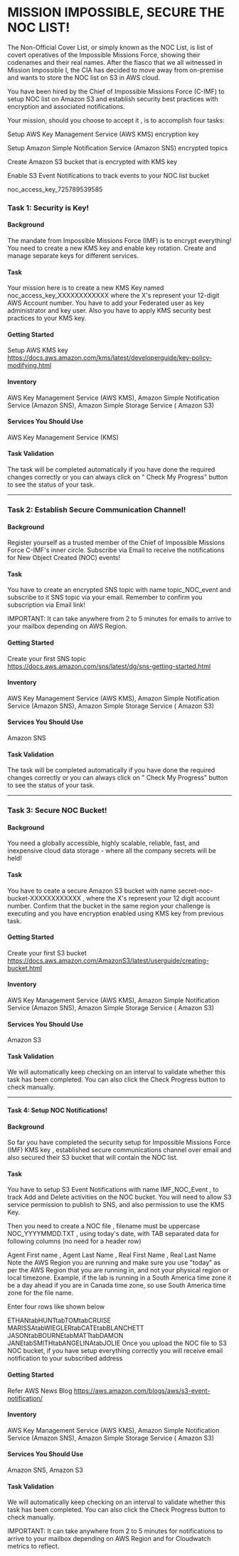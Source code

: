 # MISSION IMPOSSIBLE, SECURE THE NOC LIST!

The Non-Official Cover List, or simply known as the NOC List, is list of covert operatives of the Impossible Missions
Force, showing their codenames and their real names. After the fiasco that we all witnessed in Mission Impossible I, the
CIA has decided to move away from on-premise and wants to store the NOC list on S3 in AWS cloud.

You have been hired by the Chief of Impossible Missions Force (C-IMF) to setup NOC list on Amazon S3 and establish
security best practices with encryption and associated notifications.

Your mission, should you choose to accept it , is to accomplish four tasks:

Setup AWS Key Management Service (AWS KMS) encryption key

Setup Amazon Simple Notification Service (Amazon SNS) encrypted topics

Create Amazon S3 bucket that is encrypted with KMS key

Enable S3 Event Notifications to track events to your NOC list bucket

noc_access_key_725789539585

### Task 1: Security is Key!

#### Background

The mandate from Impossible Missions Force (IMF) is to encrypt everything! You need to create a new KMS key and enable
key rotation. Create and manage separate keys for different services.

#### Task

Your mission here is to create a new KMS Key named noc_access_key_XXXXXXXXXXXX where the X's represent your 12-digit AWS
Account number. You have to add your Federated user as key administrator and key user. Also you have to apply KMS
security best practices to your KMS key.

#### Getting Started

Setup AWS KMS key https://docs.aws.amazon.com/kms/latest/developerguide/key-policy-modifying.html

#### Inventory

AWS Key Management Service (AWS KMS), Amazon Simple Notification Service (Amazon SNS), Amazon Simple Storage Service (
Amazon S3)

#### Services You Should Use

AWS Key Management Service (KMS)

#### Task Validation

The task will be completed automatically if you have done the required changes correctly or you can always click on "
Check My Progress" button to see the status of your task.

---

### Task 2: Establish Secure Communication Channel!

#### Background

Register yourself as a trusted member of the Chief of Impossible Missions Force C-IMF's inner circle. Subscribe via
Email to receive the notifications for New Object Created (NOC) events!

#### Task

You have to create an encrypted SNS topic with name topic_NOC_event and subscribe to it SNS topic via your email.
Remember to confirm you subscription via Email link!

IMPORTANT: It can take anywhere from 2 to 5 minutes for emails to arrive to your mailbox depending on AWS Region.

#### Getting Started

Create your first SNS topic https://docs.aws.amazon.com/sns/latest/dg/sns-getting-started.html

#### Inventory

AWS Key Management Service (AWS KMS), Amazon Simple Notification Service (Amazon SNS), Amazon Simple Storage Service (
Amazon S3)

#### Services You Should Use

Amazon SNS

#### Task Validation

The task will be completed automatically if you have done the required changes correctly or you can always click on "
Check My Progress" button to see the status of your task.

---

### Task 3: Secure NOC Bucket!

#### Background

You need a globally accessible, highly scalable, reliable, fast, and inexpensive cloud data storage - where all the
company secrets will be held!

#### Task

You have to ceate a secure Amazon S3 bucket with name secret-noc-bucket-XXXXXXXXXXXX , where the X's represent your 12
digit account number. Confirm that the bucket in the same region your challenge is executing and you have encryption
enabled using KMS key from previous task.

#### Getting Started

Create your first S3 bucket https://docs.aws.amazon.com/AmazonS3/latest/userguide/creating-bucket.html

#### Inventory

AWS Key Management Service (AWS KMS), Amazon Simple Notification Service (Amazon SNS), Amazon Simple Storage Service (
Amazon S3)

#### Services You Should Use

Amazon S3

#### Task Validation

We will automatically keep checking on an interval to validate whether this task has been completed. You can also click
the Check Progress button to check manually.

---

#### Task 4: Setup NOC Notifications!

#### Background
So far you have completed the security setup for Impossible Missions Force (IMF) KMS key , established secure
communications channel over email and also secured their S3 bucket that will contain the NOC list.

#### Task
You have to setup S3 Event Notifications with name IMF_NOC_Event , to track Add and Delete activities on the NOC bucket.
You will need to allow S3 service permission to publish to SNS, and also permission to use the KMS Key.

Then you need to create a NOC file , filename must be uppercase NOC_YYYYMMDD.TXT , using today's date, with TAB
separated data for following columns (no need for a header row)

Agent First name , Agent Last Name , Real First Name , Real Last Name
Note the AWS Region you are running and make sure you use "today" as per the AWS Region that you are running in, and not
your physical region or local timezone. Example, if the lab is running in a South America time zone it be a day ahead if
you are in Canada time zone, so use South America time zone for the file name.

Enter four rows like shown below

ETHANtabHUNTtabTOMtabCRUISE
MARISSAtabWIEGLERtabCATEtabBLANCHETT
JASONtabBOURNEtabMATTtabDAMON
JANEtabSMITHtabANGELINAtabJOLIE
Once you upload the NOC file to S3 NOC bucket, if you have setup everything correctly you will receive email
notification to your subscribed address

#### Getting Started
Refer AWS News Blog https://aws.amazon.com/blogs/aws/s3-event-notification/

#### Inventory
AWS Key Management Service (AWS KMS), Amazon Simple Notification Service (Amazon SNS), Amazon Simple Storage Service (
Amazon S3)

#### Services You Should Use
Amazon SNS, Amazon S3

#### Task Validation
We will automatically keep checking on an interval to validate whether this task has been completed. You can also click
the Check Progress button to check manually.

IMPORTANT: It can take anywhere from 2 to 5 minutes for notifications to arrive to your mailbox depending on AWS Region
and for Cloudwatch metrics to reflect.